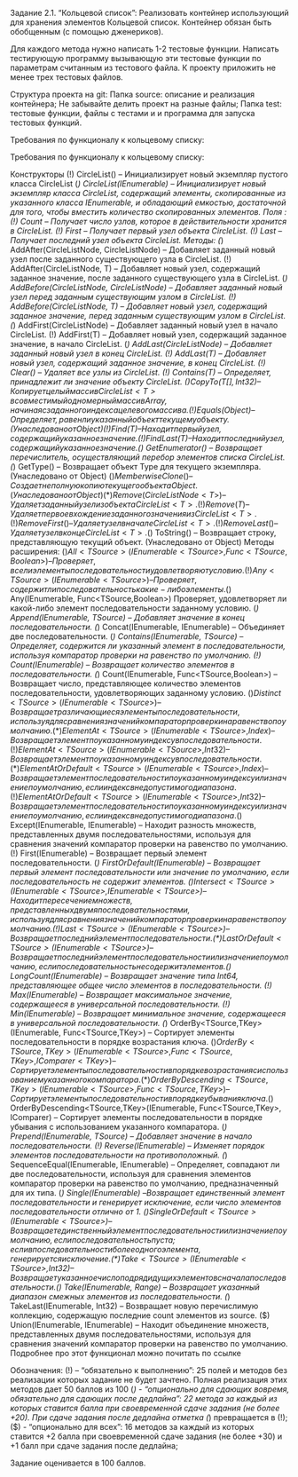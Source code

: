 Задание 2.1. “Кольцевой список”:
Реализовать контейнер использующий для хранения элементов Кольцевой список. Контейнер обязан быть обобщенным (с помощью дженериков).

Для каждого метода нужно написать 1-2 тестовые функции. Написать тестирующую программу вызывающую эти тестовые функции по параметрам считанным из тестового файла. К проекту приложить не менее трех тестовых файлов.

Структура проекта на git:
Папка source: описание и реализация контейнера; Не забывайте делить проект на разные файлы;
Папка test: тестовые функции, файлы с тестами и и программа для запуска тестовых функций.

Требования по функционалу к кольцевому списку:

Требования по функционалу к  кольцевому списку:

Конструкторы
(!) CircleList<T>() – Инициализирует новый экземпляр пустого класса CircleList<T>
(*) CircleList<T>(IEnumerable<T>) – Инициализирует новый экземпляр класса CircleList<T>, содержащий элементы, скопированные из указанного класса IEnumerable, и обладающий емкостью, достаточной для того, чтобы вместить количество скопированных элементов.
Поля :
(!) Count – Получает число узлов, которое в действительности хранится в CircleList<T>.
(!) First – Получает первый узел объекта CircleList<T>.
(!) Last – Получает последний узел объекта CircleList<T>.
Методы:
(*) AddAfter(CircleListNode<T>, CircleListNode<T>) – Добавляет заданный новый узел после заданного существующего узла в CircleList<T>.
(!) AddAfter(CircleListNode<T>, T) – Добавляет новый узел, содержащий заданное значение, после заданного существующего узла в CircleList<T>.
(*) AddBefore(CircleListNode<T>, CircleListNode<T>) – Добавляет заданный новый узел перед заданным существующим узлом в CircleList<T>.
(!) AddBefore(CircleListNode<T>, T) – Добавляет новый узел, содержащий заданное значение, перед заданным существующим узлом в CircleList<T>.
(*) AddFirst(CircleListNode<T>)	 – Добавляет заданный новый узел в начало CircleList<T>.
(!) AddFirst(T) – Добавляет новый узел, содержащий заданное значение, в начало CircleList<T>. 
(*) AddLast(CircleListNode<T>)	 – Добавляет заданный новый узел в конец CircleList<T>.
(!) AddLast(T) – Добавляет новый узел, содержащий заданное значение, в конец CircleList<T>.
(!) Clear() – Удаляет все узлы из CircleList<T>.
(!) Contains(T) – Определяет, принадлежит ли значение объекту CircleList<T>.
($) CopyTo(T[], Int32) – Копирует целый массив CircleList<T> в совместимый одномерный массив Array, начиная с заданного индекса целевого массива.
(!) Equals(Object) – Определяет, равен ли указанный объект текущему объекту. (Унаследовано от Object) 
(!) Find(T) – Находит первый узел, содержащий указанное значение.
(!) FindLast(T) – Находит последний узел, содержащий указанное значение.
($) GetEnumerator() – Возвращает перечислитель, осуществляющий перебор элементов списка CircleList<T>.
(*) GetType() – Возвращает объект Type для текущего экземпляра. (Унаследовано от Object)
($) MemberwiseClone() – Создает неполную копию текущего объекта Object. (Унаследовано от Object)
(*) Remove(CircleListNode<T>)	 – Удаляет заданный узел из объекта CircleList<T>.
(!) Remove(T) – Удаляет первое вхождение заданного значения из CircleList<T>.
(!) RemoveFirst()	– Удаляет узел в начале CircleList<T>.
(!) RemoveLast()	– Удаляет узел в конце CircleList<T>.
($) ToString() – Возвращает строку, представляющую текущий объект. (Унаследовано от Object)
Методы расширения:
($) All<TSource>(IEnumerable<TSource>, Func<TSource,Boolean>)	–  Проверяет, все ли элементы последовательности удовлетворяют условию.
(!) Any<TSource>(IEnumerable<TSource>) – Проверяет, содержит ли последовательность какие-либо элементы.
($) Any<TSource>(IEnumerable<TSource>, Func<TSource,Boolean>) Проверяет, удовлетворяет ли какой-либо элемент последовательности заданному условию.
(*) Append<TSource>(IEnumerable<TSource>, TSource) – Добавляет значение в конец последовательности.
(*) Concat<TSource>(IEnumerable<TSource>, IEnumerable<TSource>) – Объединяет две последовательности.
(*) Contains<TSource>(IEnumerable<TSource>, TSource) – Определяет, содержится ли указанный элемент в последовательности, используя компаратор проверки на равенство по умолчанию.
(!) Count<TSource>(IEnumerable<TSource>) – Возвращает количество элементов в последовательности.
(*) Count<TSource>(IEnumerable<TSource>, Func<TSource,Boolean>) – Возвращает число, представляющее количество элементов последовательности, удовлетворяющих заданному условию.
($) Distinct<TSource>(IEnumerable<TSource>)	 – Возвращает различающиеся элементы последовательности, используя для сравнения значений компаратор проверки на равенство по умолчанию. 
(*) ElementAt<TSource>(IEnumerable<TSource>, Index) – Возвращает элемент по указанному индексу в последовательности.
(!) ElementAt<TSource>(IEnumerable<TSource>, Int32) – Возвращает элемент по указанному индексу в последовательности.
(*) ElementAtOrDefault<TSource>(IEnumerable<TSource>, Index) – Возвращает элемент последовательности по указанному индексу или значение по умолчанию, если индекс вне допустимого диапазона.
(!) ElementAtOrDefault<TSource>(IEnumerable<TSource>, Int32) – Возвращает элемент последовательности по указанному индексу или значение по умолчанию, если индекс вне допустимого диапазона.
($) Except<TSource>(IEnumerable<TSource>, IEnumerable<TSource>) – Находит разность множеств, представленных двумя последовательностями, используя для сравнения значений компаратор проверки на равенство по умолчанию.
(!) First<TSource>(IEnumerable<TSource>) – Возвращает первый элемент последовательности.
(*) FirstOrDefault<TSource>(IEnumerable<TSource>) – Возвращает первый элемент последовательности или значение по умолчанию, если последовательность не содержит элементов.
($) Intersect<TSource>(IEnumerable<TSource>, IEnumerable<TSource>) – Находит пересечение множеств, представленных двумя последовательностями, используя для сравнения значений компаратор проверки на равенство по умолчанию.
(!) Last<TSource>(IEnumerable<TSource>) – Возвращает последний элемент последовательности.
(*) LastOrDefault<TSource>(IEnumerable<TSource>) – Возвращает последний элемент последовательности или значение по умолчанию, если последовательность не содержит элементов.
($) LongCount<TSource>(IEnumerable<TSource>) – Возвращает значение типа Int64, представляющее общее число элементов в последовательности.
(!) Max<TSource>(IEnumerable<TSource>) – Возвращает максимальное значение, содержащееся в универсальной последовательности.
(!) Min<TSource>(IEnumerable<TSource>) – Возвращает минимальное значение, содержащееся в универсальной последовательности.
(*) OrderBy<TSource,TKey>(IEnumerable<TSource>, Func<TSource,TKey>) –  Сортирует элементы последовательности в порядке возрастания ключа.
($) OrderBy<TSource,TKey>(IEnumerable<TSource>, Func<TSource,TKey>, IComparer<TKey>) – Сортирует элементы последовательности в порядке возрастания с использованием указанного компаратора.
(*) OrderByDescending<TSource,TKey>(IEnumerable<TSource>, Func<TSource,TKey>) – Сортирует элементы последовательности в порядке убывания ключа.
($) OrderByDescending<TSource,TKey>(IEnumerable<TSource>, Func<TSource,TKey>, IComparer<TKey>) – Сортирует элементы последовательности в порядке убывания с использованием указанного компаратора.
(*) Prepend<TSource>(IEnumerable<TSource>, TSource) – Добавляет значение в начало последовательности.
(!) Reverse<TSource>(IEnumerable<TSource>) – Изменяет порядок элементов последовательности на противоположный.
(*) SequenceEqual<TSource>(IEnumerable<TSource>, IEnumerable<TSource>) – Определяет, совпадают ли две последовательности, используя для сравнения элементов компаратор проверки на равенство по умолчанию, предназначенный для их типа.
(*) Single<TSource>(IEnumerable<TSource>) –Возвращает единственный элемент последовательности и генерирует исключение, если число элементов последовательности отлично от 1.
($) SingleOrDefault<TSource>(IEnumerable<TSource>) – Возвращает единственный элемент последовательности или значение по умолчанию, если последовательность пуста; если в последовательности более одного элемента, генерируется исключение.
(*) Take<TSource>(IEnumerable<TSource>, Int32) –Возвращает указанное число подряд идущих элементов с начала последовательности.
($) Take<TSource>(IEnumerable<TSource>, Range) – Возвращает указанный диапазон смежных элементов из последовательности.
(*) TakeLast<TSource>(IEnumerable<TSource>, Int32) – Возвращает новую перечислимую коллекцию, содержащую последние count элементов из source.
($) Union<TSource>(IEnumerable<TSource>, IEnumerable<TSource>) – Находит объединение множеств, представленных двумя последовательностями, используя для сравнения значений компаратор проверки на равенство по умолчанию.
Подробнее про этот функционал можно почитать по ссылке

Обозначения:
(!) – “обязательно к выполнению”: 25 полей и методов без реализации которых задание не будет зачтено. Полная реализация этих методов дает 50 баллов из 100 
(*) - “опционально для сдающих вовремя, обязательно для сдающих после дедлайна”: 22 метода за каждый из которых ставится балла при своевременной сдаче задания (не более +20). При сдаче задания после дедлайна отметка (*) превращается в (!);
($) - “опционально для всех”: 16 методов за каждый из которых ставится +2 балла при своевременной сдаче задания (не более +30) и +1 балл при сдаче задания после дедлайна;

Задание оценивается в 100 баллов.
